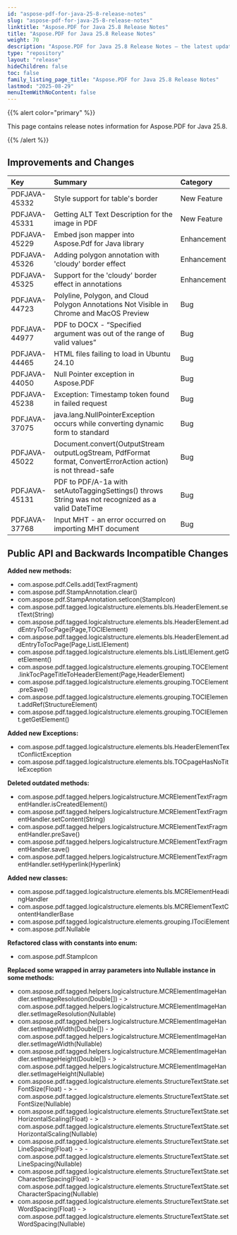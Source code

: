 ```yaml
---
id: "aspose-pdf-for-java-25-8-release-notes"
slug: "aspose-pdf-for-java-25-8-release-notes"
linktitle: "Aspose.PDF for Java 25.8 Release Notes"
title: "Aspose.PDF for Java 25.8 Release Notes"
weight: 70
description: "Aspose.PDF for Java 25.8 Release Notes – the latest updates and fixes."
type: "repository"
layout: "release"
hideChildren: false
toc: false
family_listing_page_title: "Aspose.PDF for Java 25.8 Release Notes"
lastmod: "2025-08-29"
menuItemWithNoContent: false
---
```


{{% alert color="primary" %}}

This page contains release notes information for Aspose.PDF for Java 25.8.

{{% /alert %}}
## **Improvements and Changes**

|**Key**|**Summary**|**Category**|
| :- | :- | :- |
|PDFJAVA-45332|Style support for table's border|New Feature|
|PDFJAVA-45331|Getting ALT Text Description for the image in PDF|New Feature|
|PDFJAVA-45229|Embed json mapper into Aspose.Pdf for Java library|Enhancement|
|PDFJAVA-45326|Adding polygon annotation with 'cloudy' border effect|Enhancement|
|PDFJAVA-45325|Support for the 'cloudy' border effect in annotations|Enhancement|
|PDFJAVA-44723|Polyline, Polygon, and Cloud Polygon Annotations Not Visible in Chrome and MacOS Preview|Bug|
|PDFJAVA-44977|PDF to DOCX - “Specified argument was out of the range of valid values”|Bug|
|PDFJAVA-44465|HTML files failing to load in Ubuntu 24.10|Bug|
|PDFJAVA-44050|Null Pointer exception in Aspose.PDF|Bug|
|PDFJAVA-45238|Exception: Timestamp token found in failed request|Bug|
|PDFJAVA-37075|java.lang.NullPointerException occurs while converting dynamic form to standard|Bug|
|PDFJAVA-45022|Document.convert(OutputStream outputLogStream, PdfFormat format, ConvertErrorAction action) is not thread-safe|Bug|
|PDFJAVA-45131|PDF to PDF/A-1a with setAutoTaggingSettings() throws String was not recognized as a valid DateTime|Bug|
|PDFJAVA-37768|Input MHT - an error occurred on importing MHT document|Bug|


## **Public API and Backwards Incompatible Changes**



**Added new methods:**
- com.aspose.pdf.Cells.add(TextFragment)
- com.aspose.pdf.StampAnnotation.clear()
- com.aspose.pdf.StampAnnotation.setIcon(StampIcon)
- com.aspose.pdf.tagged.logicalstructure.elements.bls.HeaderElement.setText(String)
- com.aspose.pdf.tagged.logicalstructure.elements.bls.HeaderElement.addEntryToTocPage(Page,TOCIElement)
- com.aspose.pdf.tagged.logicalstructure.elements.bls.HeaderElement.addEntryToTocPage(Page,ListLIElement)
- com.aspose.pdf.tagged.logicalstructure.elements.bls.ListLIElement.getGetElement()
- com.aspose.pdf.tagged.logicalstructure.elements.grouping.TOCElement.linkTocPageTitleToHeaderElement(Page,HeaderElement)
- com.aspose.pdf.tagged.logicalstructure.elements.grouping.TOCElement.preSave()
- com.aspose.pdf.tagged.logicalstructure.elements.grouping.TOCIElement.addRef(StructureElement)
- com.aspose.pdf.tagged.logicalstructure.elements.grouping.TOCIElement.getGetElement()

**Added new Exceptions:**
- com.aspose.pdf.tagged.logicalstructure.elements.bls.HeaderElementTextConflictException
- com.aspose.pdf.tagged.logicalstructure.elements.bls.TOCpageHasNoTitleException

**Deleted outdated methods:**
- com.aspose.pdf.tagged.helpers.logicalstructure.MCRElementTextFragmentHandler.isCreatedElement()
- com.aspose.pdf.tagged.helpers.logicalstructure.MCRElementTextFragmentHandler.setContent(String)
- com.aspose.pdf.tagged.helpers.logicalstructure.MCRElementTextFragmentHandler.preSave()
- com.aspose.pdf.tagged.helpers.logicalstructure.MCRElementTextFragmentHandler.save()
- com.aspose.pdf.tagged.helpers.logicalstructure.MCRElementTextFragmentHandler.setHyperlink(Hyperlink)

**Added new classes:**
- com.aspose.pdf.tagged.logicalstructure.elements.bls.MCRElementHeadingHandler
- com.aspose.pdf.tagged.logicalstructure.elements.bls.MCRElementTextContentHandlerBase
- com.aspose.pdf.tagged.logicalstructure.elements.grouping.ITociElement
- com.aspose.pdf.Nullable<T>
	
**Refactored class with constants into enum:**
- com.aspose.pdf.StampIcon

**Replaced some wrapped in array parameters into Nullable instance in some methods:**
- com.aspose.pdf.tagged.helpers.logicalstructure.MCRElementImageHandler.setImageResolution(Double[]) - >  com.aspose.pdf.tagged.helpers.logicalstructure.MCRElementImageHandler.setImageResolution(Nullable<Double>)
- com.aspose.pdf.tagged.helpers.logicalstructure.MCRElementImageHandler.setImageWidth(Double[]) - >  com.aspose.pdf.tagged.helpers.logicalstructure.MCRElementImageHandler.setImageWidth(Nullable<Double>)
- com.aspose.pdf.tagged.helpers.logicalstructure.MCRElementImageHandler.setImageHeight(Double[]) - >  com.aspose.pdf.tagged.helpers.logicalstructure.MCRElementImageHandler.setImageHeight(Nullable<Double>)
 - com.aspose.pdf.tagged.logicalstructure.elements.StructureTextState.setFontSize(Float) - > - com.aspose.pdf.tagged.logicalstructure.elements.StructureTextState.setFontSize(Nullable<Float>)
- com.aspose.pdf.tagged.logicalstructure.elements.StructureTextState.setHorizontalScaling(Float) - >  com.aspose.pdf.tagged.logicalstructure.elements.StructureTextState.setHorizontalScaling(Nullable<Float>)
- com.aspose.pdf.tagged.logicalstructure.elements.StructureTextState.setLineSpacing(Float) - > - com.aspose.pdf.tagged.logicalstructure.elements.StructureTextState.setLineSpacing(Nullable<Float>)
- com.aspose.pdf.tagged.logicalstructure.elements.StructureTextState.setCharacterSpacing(Float) - >  com.aspose.pdf.tagged.logicalstructure.elements.StructureTextState.setCharacterSpacing(Nullable<Float>)
- com.aspose.pdf.tagged.logicalstructure.elements.StructureTextState.setWordSpacing(Float) - >  com.aspose.pdf.tagged.logicalstructure.elements.StructureTextState.setWordSpacing(Nullable<Float>)


